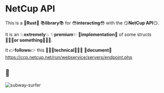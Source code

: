# NetCup API

This is a 🦀**Rust**🦀 📚**library**📚 for 😳**interacting**😳 with the 😏**NetCup API**😏.

It is an 💥**extremely**💥 ✨**premium**✨ 🔨**implementation**🔨 of some structs 🤷🏻‍♂️**or something**🤷🏻‍♂️.

It 👉**follows**👉 this ☝🏻🤓**technical**☝🏻🤓 📃**document**📃 <https://ccp.netcup.net/run/webservice/servers/endpoint.php>

## 🤡

![subway-surfer](https://media.tenor.com/1wZ88hrB5SwAAAAd/subway-surfer.gif)
